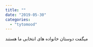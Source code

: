 ```yaml
---
title: ""
date: "2019-05-30"
categories: 
  - "tytomood"
---
```


میگفت دوستان خانواده های انتخابی ما هستند
